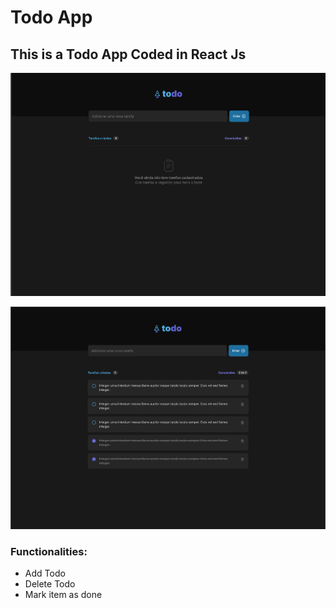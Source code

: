 # Todo App

## This is a Todo App Coded in React Js

![Todo Project](https://github.com/henriquerocharafael/todoapp-react/blob/main/src/assets/Screenshot%20from%202022-09-26%2015-35-41.png)

![Todo Project](https://github.com/henriquerocharafael/todoapp-react/blob/main/src/assets/Screenshot%20from%202022-09-26%2015-36-06.png)

### Functionalities:
* Add Todo
* Delete Todo
* Mark item as done
